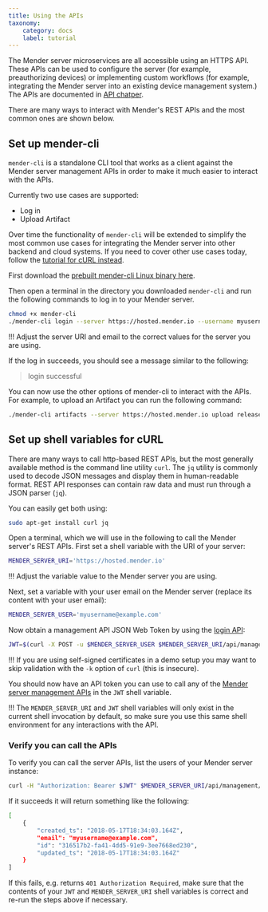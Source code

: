 ```yaml
---
title: Using the APIs
taxonomy:
    category: docs
    label: tutorial
---
```


The Mender server microservices are all accessible using an HTTPS API. These APIs can be used to configure the server (for example, preauthorizing devices) or implementing custom workflows (for example, integrating the Mender server into an existing device management system.) The APIs are documented in [API chatper](../../200.Server-side-API).

There are many ways to interact with Mender's REST APIs and the most common ones are shown below.

## Set up mender-cli

`mender-cli` is a standalone CLI tool that works as a client against the Mender server management APIs in order to make it much easier to interact with the APIs.

Currently two use cases are supported:

* Log in
* Upload Artifact

Over time the functionality of `mender-cli` will be extended to simplify the most common use cases for integrating the Mender server into other backend and cloud systems. If you need to cover other use cases today, follow the [tutorial for cURL instead](#set-up-shell-variables-for-curl).

First download the [prebuilt mender-cli Linux binary here][x.x.x_mender-cli].

Then open a terminal in the directory you downloaded `mender-cli` and run the following commands to log in to your Mender server.

```bash
chmod +x mender-cli
./mender-cli login --server https://hosted.mender.io --username myusername@example.com
```

!!! Adjust the server URI and email to the correct values for the server you are using.

If the log in succeeds, you should see a message similar to the following:

> login successful


You can now use the other options of mender-cli to interact with the APIs.
For example, to upload an Artifact you can run the following command:

```bash
./mender-cli artifacts --server https://hosted.mender.io upload release_1.mender
```


## Set up shell variables for cURL

There are many ways to call http-based REST APIs, but the most generally available method is the command line utility `curl`. The `jq` utility is commonly used to decode JSON messages and display them in human-readable format. REST API responses can contain raw data and must run through a JSON parser (`jq`).

You can easily get both using:

```bash
sudo apt-get install curl jq
```

Open a terminal, which we will use in the following to call the Mender server's REST APIs. First set a shell variable with the URI of your server:
```bash
MENDER_SERVER_URI='https://hosted.mender.io'
```

!!! Adjust the variable value to the Mender server you are using.

Next, set a variable with your user email on the Mender server (replace its content with your user email):

```bash
MENDER_SERVER_USER='myusername@example.com'
```

Now obtain a management API JSON Web Token by using the [login API](../../200.Server-side-API/?target=_blank#management-api-user-administration-and-authentication-login):

```bash
JWT=$(curl -X POST -u $MENDER_SERVER_USER $MENDER_SERVER_URI/api/management/v1/useradm/auth/login)
```

!!! If you are using self-signed certificates in a demo setup you may want to skip validation with the `-k` option of `curl` (this is insecure).

You should now have an API token you can use to call any of the [Mender server management APIs](../../200.Server-side-API/?target=_blank#management-apis) in the `JWT` shell variable.

!!! The `MENDER_SERVER_URI` and `JWT` shell variables will only exist in the current shell invocation by default, so make sure you use this same shell environment for any interactions with the API.


### Verify you can call the APIs

To verify you can call the server APIs, list the users of your Mender server instance:

```bash
curl -H "Authorization: Bearer $JWT" $MENDER_SERVER_URI/api/management/v1/useradm/users | jq '.'
```

If it succeeds it will return something like the following:

```bash
[
    {
        "created_ts": "2018-05-17T18:34:03.164Z",
        "email": "myusername@example.com",
        "id": "316517b2-fa41-4dd5-91e9-3ee7668ed230",
        "updated_ts": "2018-05-17T18:34:03.164Z"
    }
]
```

If this fails, e.g. returns `401 Authorization Required`, make sure that the contents of your `JWT` and `MENDER_SERVER_URI` shell variables is correct and re-run the steps above if necessary.

<!--AUTOVERSION: "mender-cli/%/"/mender-cli -->
[x.x.x_mender-cli]: https://downloads.mender.io/mender-cli/1.7.1-build2/linux/mender-cli
